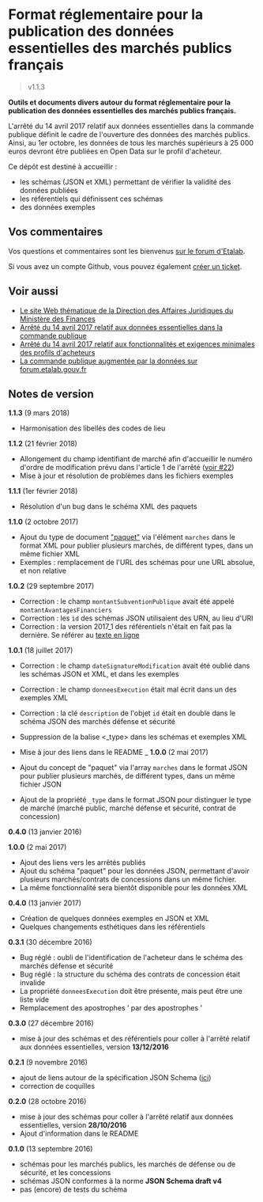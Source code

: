 # Format réglementaire pour la publication des données essentielles des marchés publics français

> v1.1.3

**Outils et documents divers autour du format réglementaire pour la publication des données essentielles des marchés publics français.**

L'arrêté du 14 avril 2017 relatif aux données essentielles dans la commande publique définit le cadre de l'ouverture des données des marchés publics. Ainsi, au 1er octobre, les données de tous les marchés supérieurs à 25 000 euros devront être publiées en Open Data sur le profil d'acheteur.

Ce dépôt est destiné à accueillir :

- les schémas (JSON et XML) permettant de vérifier la validité des données publiées
- les référentiels qui définissent ces schémas
- des données exemples

## Vos commentaires

Vos questions et commentaires sont les bienvenus [sur le forum d'Etalab](https://forum.etalab.gouv.fr/t/schemas-de-validation-des-donnees-essentielles-des-marches-publics/3141).

Si vous avez un compte Github, vous pouvez également [créer un ticket](https://github.com/etalab/format-commande-publique/issues/new).

## Voir aussi

- [Le site Web thématique de la Direction des Affaires Juridiques du Ministère des Finances](https://www.economie.gouv.fr/daj/ouverture-des-donnees-commande-publique)
- [Arrêté du 14 avril 2017 relatif aux données essentielles dans la commande publique](https://www.legifrance.gouv.fr/affichTexte.do?cidTexte=JORFTEXT000034492587&dateTexte=&categorieLien=id)
- [Arrêté du 14 avril 2017 relatif aux fonctionnalités et exigences minimales des profils d'acheteurs](https://www.legifrance.gouv.fr/affichTexte.do;jsessionid=00B73A5DA9B3A710ABD6B312CD109476.tpdila16v_3?cidTexte=JORFTEXT000034492557&dateTexte=&oldAction=rechJO&categorieLien=id&idJO=JORFCONT000034491769)
- [La commande publique augmentée par la données sur forum.etalab.gouv.fr](https://forum.etalab.gouv.fr/t/la-commande-publique-augmentee-par-la-donnee/909)


## Notes de version


**1.1.3** (9 mars 2018)

- Harmonisation des libellés des codes de lieu

**1.1.2** (21 février 2018)

- Allongement du champ identifiant de marché afin d'accueillir le numéro d'ordre de modification prévu dans l'article 1 de l'arrêté ([voir #22](/etalab/format-commande-publique/issues/22))
- Mise à jour et résolution de problèmes dans les fichiers exemples

**1.1.1** (1er février 2018)

- Résolution d'un bug dans le schéma XML des paquets

**1.1.0** (2 octobre 2017)

- Ajout du type de document ["paquet"](https://github.com/etalab/format-commande-publique/tree/master/exemples/xml) via l'élément `marches` dans le format XML pour publier plusieurs marchés, de différent types, dans un même fichier XML
- Exemples : remplacement de l'URL des schémas pour une URL absolue, et non relative

**1.0.2** (29 septembre 2017)

- Correction : le champ `montantSubventionPublique` avait été appelé `montantAvantagesFinanciers`
- Correction : les `ìd` des schémas JSON utilisaient des URN, au lieu d'URI
- Correction : la version 2017_1 des référentiels n'était en fait pas la dernière. Se référer au [texte en ligne](https://www.legifrance.gouv.fr/affichTexte.do?$)

**1.0.1** (18 juillet 2017)

- Correction : le champ `dateSignatureModification` avait été oublié dans les schémas JSON et XML, et dans les exemples
- Correction : le champ `donneesExecution` était mal écrit dans un des exemples XML
- Correction : la clé `description` de l'objet `id` était en double dans le schéma JSON des marchés défense et sécurité
- Suppression de la balise \<\_type> dans les schémas et exemples XML
- Mise à jour des liens dans le README
_
**1.0.0** (2 mai 2017)

- Ajout du concept de "paquet" via l'array `marches` dans le format JSON pour publier plusieurs marchés, de différent types, dans un même fichier JSON
- Ajout de la propriété `_type` dans le format JSON pour distinguer le type de marché (marché public, marché défense et sécurité, contrat de concession)

**0.4.0** (13 janvier 2016)

**1.0.0** (2 mai 2017)

- Ajout des liens vers les arrêtés publiés
- Ajout du schéma "paquet" pour les données JSON, permettant d'avoir plusieurs marchés/contrats de concessions dans un même fichier.
- La même fonctionnalité sera bientôt disponible pour les données XML

**0.4.0** (13 janvier 2017)

- Création de quelques données exemples en JSON et XML
- Quelques changements esthétiques dans les référentiels

**0.3.1** (30 décembre 2016)

- Bug réglé : oubli de l'identification de l'acheteur dans le schéma des marchés défense et sécurité
- Bug réglé : la structure du schéma des contrats de concession était invalide
- La propriété `donneesExecution` doit être présente, mais peut être une liste vide
- Remplacement des apostrophes ’ par des apostrophes '

**0.3.0** (27 décembre 2016)

- mise à jour des schémas et des référentiels pour coller à l'arrêté relatif aux données essentielles, version **13/12/2016**

**0.2.1** (9 novembre 2016)

- ajout de liens autour de la spécification JSON Schema ([ici](https://github.com/etalab/format-commande-publique/tree/master/json-schema))
- correction de coquilles

**0.2.0** (28 octobre 2016)

- mise à jour des schémas pour coller à l'arrêté relatif aux données essentielles, version **28/10/2016**
- Ajout d'information dans le README

**0.1.0** (13 septembre 2016)

- schémas pour les marchés publics, les marchés de défense ou de sécurité, et les concessions
- schémas JSON conformes à la norme **JSON Schema draft v4**
- pas (encore) de tests du schéma
